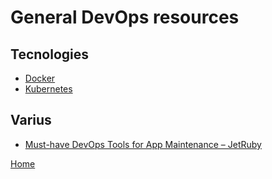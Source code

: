 # General DevOps resources

## Tecnologies

- [Docker](dev_ops/docker/links.md)
- [Kubernetes](dev_ops/kubernetes/links.md)

## Varius

- [Must-have DevOps Tools for App Maintenance – JetRuby][1]

[Home](../README.md)

[1]:https://expertise.jetruby.com/must-have-devops-tools-for-app-maintenance-fb914eb6fb5b